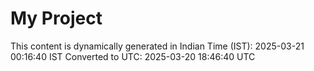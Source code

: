 # My Project

This content is dynamically generated in Indian Time (IST): 2025-03-21 00:16:40 IST
Converted to UTC: 2025-03-20 18:46:40 UTC

